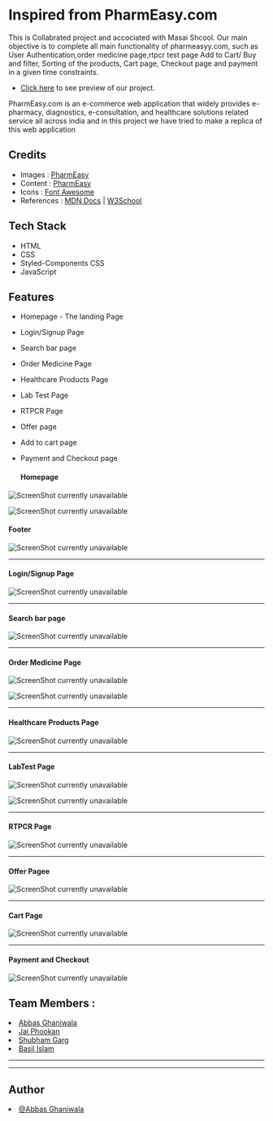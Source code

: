 # Inspired from PharmEasy.com

This is Collabrated project and accociated with Masai Shcool.
Our main objective is to complete all main functionality of pharmeasyy.com, such as User Authentication,order medicine page,rtpcr test page Add to Cart/ Buy and filter, Sorting of the products, Cart page, Checkout page and payment in a given time constraints.

- [Click here](https://pharmeasy-clone1.vercel.app/) to see preview of our project.

PharmEasy.com is an e-commerce web application that widely provides e-pharmacy, diagnostics, e-consultation, and healthcare solutions related service all across india and in this project we have tried to make a replica of this web application
## Credits

- Images : [PharmEasy](https://pharmeasy-clone1.vercel.app/)
- Content : [PharmEasy](https://pharmeasy-clone1.vercel.app/)
- Icons : [Font Awesome](https://fontawesome.com/)
- References : [MDN Docs](https://developer.mozilla.org/en-US/) | [W3School](https://www.w3schools.com/)

## Tech Stack

- HTML
- CSS
- Styled-Components CSS
- JavaScript


## Features
- Homepage - The landing Page
- Login/Signup Page 
- Search bar page
- Order Medicine Page
- Healthcare Products Page
- Lab Test Page
- RTPCR Page
- Offer page
- Add to cart page
- Payment and Checkout page


  <h4>Homepage</h4>
  
 ![ScreenShot currently unavailable](https://github.com/basilaslam/PharmEasy/blob/main/PharmEasy/styles/pm1.JPG)
 
 ![ScreenShot currently unavailable](https://github.com/basilaslam/PharmEasy/blob/main/PharmEasy/styles/pm2.JPG)

 

  <h4>Footer</h4>
  
 ![ScreenShot currently unavailable](https://github.com/basilaslam/PharmEasy/blob/main/PharmEasy/styles/pmfoot.JPG)

  <hr>
  
  <h4>Login/Signup Page</h4>
  
   ![ScreenShot currently unavailable](https://github.com/basilaslam/PharmEasy/blob/main/PharmEasy/styles/login.JPG)
  
  <hr>
  
  <h4>Search bar page</h4>
  
   ![ScreenShot currently unavailable](https://github.com/basilaslam/PharmEasy/blob/main/PharmEasy/styles/searchpm.JPG)
  
  <hr>
  <h4> Order Medicine Page</h4>
  
   ![ScreenShot currently unavailable](https://github.com/basilaslam/PharmEasy/blob/main/PharmEasy/styles/opm1.JPG)
   
   
   ![ScreenShot currently unavailable](https://github.com/basilaslam/PharmEasy/blob/main/PharmEasy/styles/opm2.JPG)
   
  <hr>
  
   <h4>Healthcare Products Page </h4>
  
   ![ScreenShot currently unavailable](https://github.com/basilaslam/PharmEasy/blob/main/PharmEasy/styles/hp1.JPG)
   
   

   
  <hr>
   <h4> LabTest Page</h4>
  
   ![ScreenShot currently unavailable](https://github.com/basilaslam/PharmEasy/blob/main/PharmEasy/styles/lpm1.JPG)
   
   
   ![ScreenShot currently unavailable](https://github.com/basilaslam/PharmEasy/blob/main/PharmEasy/styles/lpm2.JPG)
   
  <hr>
   <h4>RTPCR Page</h4>
  
   ![ScreenShot currently unavailable](https://github.com/basilaslam/PharmEasy/blob/main/PharmEasy/styles/rtpcr.JPG)
   
   
   
  <hr>
    <h4>Offer Pagee</h4>
  
   ![ScreenShot currently unavailable](https://github.com/basilaslam/PharmEasy/blob/main/PharmEasy/styles/offerpm.JPG)
   
   
   
  <hr>
  <h4>Cart Page</h4> 
  
  ![ScreenShot currently unavailable](https://github.com/basilaslam/PharmEasy/blob/main/PharmEasy/styles/cartpm.JPG)
  <hr>
  
  <h4>Payment and Checkout</h4>
  
 ![ScreenShot currently unavailable](https://github.com/basilaslam/PharmEasy/blob/main/PharmEasy/styles/payment.JPG)

<h2>Team Members :</h2>

  <li><a href="https://github.com/abbas5152">
Abbas Ghaniwala</a></li>
  <li><a href="https://github.com/">Jai Phookan</a></li>
  <li><a href="https://github.com/">Shubham Garg</a></li>
  <li><a href="https://github.com/">Basil Islam</a></li>
<!--   <li><a href="https://github.com/gautam6023">Gautam Gohil</a></li> -->
 <hr><hr>
  
<h2>Author</h2>
  <li><a href="https://github.com/abbas5152">@Abbas Ghaniwala</a></li>
